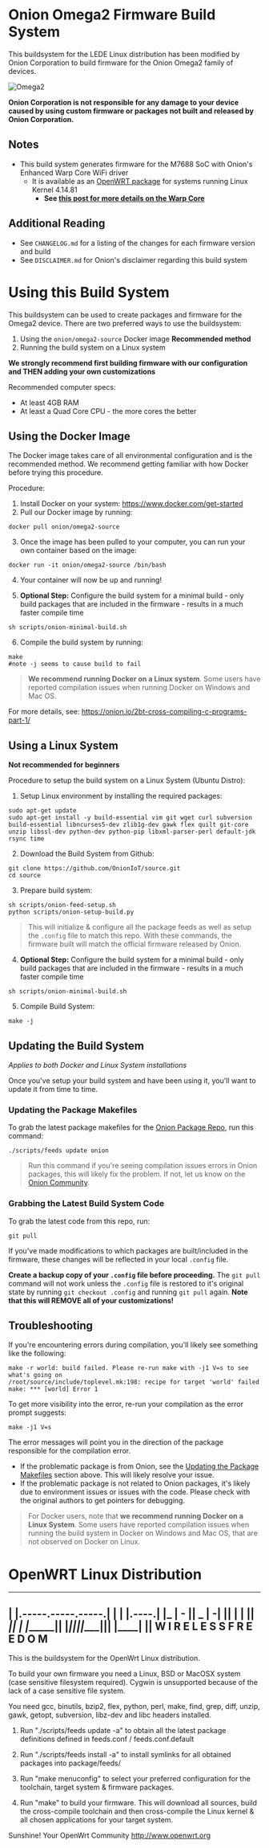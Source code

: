 # Onion Omega2 Firmware Build System

This buildsystem for the LEDE Linux distribution has been modified by Onion Corporation to build firmware for the Onion Omega2 family of devices.

![Omega2](https://github.com/OnionIoT/Onion-Media/raw/master/Product%20Photos/Omega2/OM2-2.jpg)

**Onion Corporation is not responsible for any damage to your device caused by using custom firmware or packages not built and released by Onion Corporation.**

## Notes

* This build system generates firmware for the M7688 SoC with Onion's Enhanced Warp Core WiFi driver 
	* It is available as an [OpenWRT package](https://github.com/OnionIoT/OpenWRT-Packages/tree/openwrt-18.06/wifi-warp-core) for systems running Linux Kernel 4.14.81
		* **See [this post for more details on the Warp Core](https://onion.io/2bt-brand-new-os-release/)**

## Additional Reading

* See `CHANGELOG.md` for a listing of the changes for each firmware version and build
* See `DISCLAIMER.md` for Onion's disclaimer regarding this build system

# Using this Build System

This buildsystem can be used to create packages and firmware for the Omega2 device. There are two preferred ways to use the buildsystem:

1. Using the `onion/omega2-source` Docker image **Recommended method**
2. Running the build system on a Linux system

**We strongly recommend first building firmware with our configuration and THEN adding your own customizations** 

Recommended computer specs:

* At least 4GB RAM
* At least a Quad Core CPU - the more cores the better

## Using the Docker Image

The Docker image takes care of all environmental configuration and is the recommended method. We recommend getting familiar with how Docker before trying this procedure.

Procedure:

1. Install Docker on your system: https://www.docker.com/get-started
2. Pull our Docker image by running:
```
docker pull onion/omega2-source
```
3. Once the image has been pulled to your computer, you can run your own container based on the image: 
```
docker run -it onion/omega2-source /bin/bash
```
4. Your container will now be up and running!

5. **Optional Step:** Configure the build system for a minimal build - only build packages that are included in the firmware - results in a much faster compile time
```
sh scripts/onion-minimal-build.sh
```

6. Compile the build system by running:
```
make
#note -j seems to cause build to fail
```

> **We recommend running Docker on a Linux system**. Some users have reported compilation issues when running Docker on Windows and Mac OS.

For more details, see: https://onion.io/2bt-cross-compiling-c-programs-part-1/

## Using a Linux System

**Not recommended for beginners** 

Procedure to setup the build system on a Linux System (Ubuntu Distro):

1. Setup Linux environment by installing the required packages:
```
sudo apt-get update
sudo apt-get install -y build-essential vim git wget curl subversion build-essential libncurses5-dev zlib1g-dev gawk flex quilt git-core unzip libssl-dev python-dev python-pip libxml-parser-perl default-jdk rsync time
```

2. Download the Build System from Github:
```
git clone https://github.com/OnionIoT/source.git
cd source
```

3. Prepare build system:
```
sh scripts/onion-feed-setup.sh
python scripts/onion-setup-build.py
```
> This will initialize & configure all the package feeds as well as setup the `.config` file to match this repo. With these commands, the firmware built will match the official firmware released by Onion.

4. **Optional Step:** Configure the build system for a minimal build - only build packages that are included in the firmware - results in a much faster compile time
```
sh scripts/onion-minimal-build.sh
```

5. Compile Build System:
```
make -j
```

## Updating the Build System
*Applies to both Docker and Linux System installations*

Once you've setup your build system and have been using it, you'll want to update it from time to time.

### Updating the Package Makefiles

To grab the latest package makefiles for the [Onion Package Repo](https://github.com/OnionIoT/openwrt-packages), run this command:

```
./scripts/feeds update onion
```

> Run this command if you're seeing compilation issues errors in Onion packages, this will likely fix the problem. If not, let us know on the [Onion Community](http://community.onion.io/).

### Grabbing the Latest Build System Code

To grab the latest code from this repo, run:

```
git pull
```

If you've made modifications to which packages are built/included in the firmware, these changes will be reflected in your local `.config` file. 

**Create a backup copy of your `.config` file before proceeding.** The `git pull` command will not work unless the `.config` file is restored to it's original state by running `git checkout .config` and running `git pull` again. **Note that this will REMOVE all of your customizations!** 


## Troubleshooting

If you're encountering errors during compilation, you'll likely see something like the following:

```
make -r world: build failed. Please re-run make with -j1 V=s to see what's going on
/root/source/include/toplevel.mk:198: recipe for target 'world' failed
make: *** [world] Error 1
```

To get more visibility into the error, re-run your compilation as the error prompt suggests:

```
make -j1 V=s
```

The error messages will point you in the direction of the package responsible for the compilation error.
* If the problematic package is from Onion, see the [Updating the Package Makefiles](#updating-the-build-system) section above. This will likely resolve your issue.
* If the problematic package is not related to Onion packages, it's likely due to environment issues or issues with the code. Please check with the original authors to get pointers for debugging.

> For Docker users, note that **we recommend running Docker on a Linux System**. Some users have reported compilation issues when running the build system in Docker on Windows and Mac OS, that are not observed on Docker on Linux.

# OpenWRT Linux Distribution

  _______                     ________        __
 |       |.-----.-----.-----.|  |  |  |.----.|  |_
 |   -   ||  _  |  -__|     ||  |  |  ||   _||   _|
 |_______||   __|_____|__|__||________||__|  |____|
          |__| W I R E L E S S   F R E E D O M
 -----------------------------------------------------

This is the buildsystem for the OpenWrt Linux distribution.

To build your own firmware you need a Linux, BSD or MacOSX system (case
sensitive filesystem required). Cygwin is unsupported because of the lack
of a case sensitive file system.

You need gcc, binutils, bzip2, flex, python, perl, make, find, grep, diff,
unzip, gawk, getopt, subversion, libz-dev and libc headers installed.

1. Run "./scripts/feeds update -a" to obtain all the latest package definitions
defined in feeds.conf / feeds.conf.default

2. Run "./scripts/feeds install -a" to install symlinks for all obtained
packages into package/feeds/

3. Run "make menuconfig" to select your preferred configuration for the
toolchain, target system & firmware packages.

4. Run "make" to build your firmware. This will download all sources, build
the cross-compile toolchain and then cross-compile the Linux kernel & all
chosen applications for your target system.

Sunshine!
	Your OpenWrt Community
	http://www.openwrt.org


